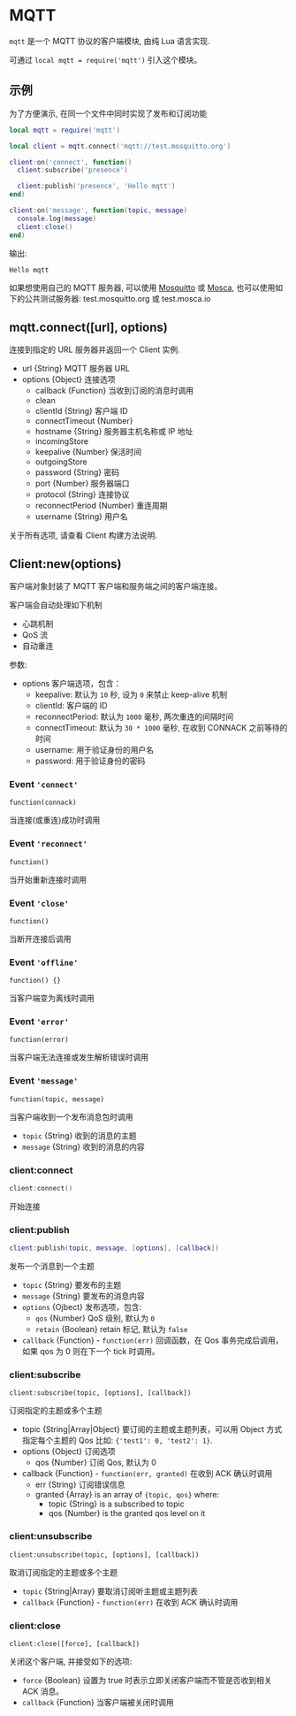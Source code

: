 # MQTT

`mqtt` 是一个 MQTT 协议的客户端模块, 由纯 Lua 语言实现.

可通过 `local mqtt = require('mqtt')` 引入这个模块。

## 示例

为了方便演示, 在同一个文件中同时实现了发布和订阅功能

```lua
local mqtt = require('mqtt')

local client = mqtt.connect('mqtt://test.mosquitto.org')

client:on('connect', function()
  client:subscribe('presence')

  client:publish('presence', 'Hello mqtt')
end)

client:on('message', function(topic, message)
  console.log(message)
  client:close()
end)

```

输出:

```sh
Hello mqtt
```

如果想使用自己的 MQTT 服务器, 可以使用 [Mosquitto](http://mosquitto.org) 或
[Mosca](http://mcollina.github.io/mosca/), 也可以使用如下的公共测试服务器: test.mosquitto.org 或 test.mosca.io

## mqtt.connect([url], options)

连接到指定的 URL 服务器并返回一个 Client 实例.

- url {String} MQTT 服务器 URL
- options {Object} 连接选项
  - callback {Function} 当收到订阅的消息时调用
  - clean
  - clientId {String} 客户端 ID
  - connectTimeout {Number} 
  - hostname {String} 服务器主机名称或 IP 地址
  - incomingStore
  - keepalive  {Number} 保活时间
  - outgoingStore
  - password {String} 密码
  - port {Number} 服务器端口
  - protocol {String} 连接协议
  - reconnectPeriod {Number} 重连周期
  - username {String} 用户名

关于所有选项, 请查看 Client 构建方法说明.

## Client:new(options)

客户端对象封装了 MQTT 客户端和服务端之间的客户端连接。

客户端会自动处理如下机制

* 心跳机制
* QoS 流
* 自动重连

参数:

* options 客户端选项，包含：
  * keepalive: 默认为 `10` 秒, 设为 `0` 来禁止 keep-alive 机制
  * clientId: 客户端的 ID
  * reconnectPeriod: 默认为 `1000` 毫秒, 两次重连的间隔时间
  * connectTimeout:  默认为 `30 * 1000` 毫秒, 在收到 CONNACK 之前等待的时间
  * username: 用于验证身份的用户名
  * password: 用于验证身份的密码

### Event `'connect'`

`function(connack)`

当连接(或重连)成功时调用

### Event `'reconnect'`

`function()`

当开始重新连接时调用

### Event `'close'`

`function()`

当断开连接后调用

### Event `'offline'`

`function() {}`

当客户端变为离线时调用

### Event `'error'`

`function(error)`

当客户端无法连接或发生解析错误时调用

### Event `'message'`

`function(topic, message)`

当客户端收到一个发布消息包时调用

* `topic` {String} 收到的消息的主题
* `message` {String} 收到的消息的内容

### client:connect

```c
client:connect()
```

开始连接

### client:publish

```lua
client:publish(topic, message, [options], [callback])
```

发布一个消息到一个主题

* `topic` {String} 要发布的主题
* `message` {String} 要发布的消息内容
* `options` {Ojbect} 发布选项，包含:
  * `qos` {Number} QoS 级别, 默认为 `0`
  * `retain` {Boolean} retain 标记, 默认为 `false`
* `callback` {Function} - `function(err)` 回调函数，在 Qos 事务完成后调用，如果 qos 为 0 则在下一个 tick 时调用。

### client:subscribe

    client:subscribe(topic, [options], [callback])

订阅指定的主题或多个主题

* topic {String|Array|Object} 要订阅的主题或主题列表，可以用 Object 方式指定每个主题的 Qos 比如: `{'test1': 0, 'test2': 1}`.
* options {Object} 订阅选项
  * qos {Number} 订阅 Qos, 默认为 0
* callback {Function} - `function(err, granted)` 在收到 ACK 确认时调用
  * err {String} 订阅错误信息
  * granted {Array} is an array of `{topic, qos}` where:
    * topic {String} is a subscribed to topic
    * qos {Number} is the granted qos level on it

### client:unsubscribe

    client:unsubscribe(topic, [options], [callback])

取消订阅指定的主题或多个主题

* `topic` {String|Array} 要取消订阅听主题或主题列表
* `callback` {Function} - `function(err)` 在收到 ACK 确认时调用

### client:close

    client:close([force], [callback])

关闭这个客户端, 并接受如下的选项:

* `force` {Boolean} 设置为 true 时表示立即关闭客户端而不管是否收到相关 ACK 消息。
* `callback` {Function} 当客户端被关闭时调用
